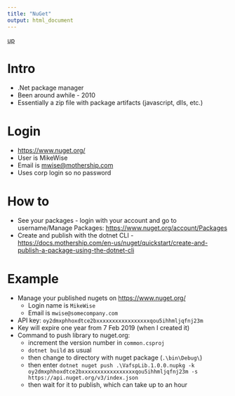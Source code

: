 ```yaml
---
title: "NuGet"
output: html_document
---
```

[up](https://mikewise2718.github.io/markdowndocs/)

# Intro
* .Net package manager
* Been around awhile - 2010
* Essentially a zip file with package artifacts (javascript, dlls, etc.)


# Login
* https://www.nuget.org/
* User is MikeWise
* Email is mwise@mothership.com
* Uses corp login so no password

# How to
* See your packages - login with your account and go to username/Manage Packages: <https://www.nuget.org/account/Packages>
* Create and publish with the dotnet CLI - https://docs.mothership.com/en-us/nuget/quickstart/create-and-publish-a-package-using-the-dotnet-cli

# Example
- Manage your published nugets on <https://www.nuget.org/>
    - Login name is `MikeWise`
    - Email is `mwise@somecompany.com`
- API key: `oy2dmxphhoxdtce2bxxxxxxxxxxxxxxxxxqou5ihhmljqfnj23m`
- Key will expire one year from 7 Feb 2019 (when I created it)
- Command to push library to nuget.org: 
    - increment the version number in `common.csproj`
    - `dotnet build` as usual
    - then change to directory with nuget package (`.\bin\Debug\`) 
    - then enter `dotnet nuget push .\VafspLib.1.0.0.nupkg -k oy2dmxphhoxdtce2bxxxxxxxxxxxxxxxxxqou5ihhmljqfnj23m -s https://api.nuget.org/v3/index.json`
    - then wait for it to publish, which can take up to an hour